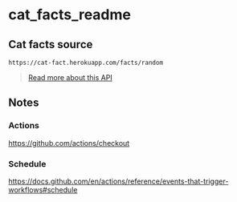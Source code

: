 # cat_facts_readme

## Cat facts source
```
https://cat-fact.herokuapp.com/facts/random
```

> [Read more about this API](https://alexwohlbruck.github.io/cat-facts/docs/endpoints/facts.html)


## Notes

### Actions
https://github.com/actions/checkout

### Schedule
https://docs.github.com/en/actions/reference/events-that-trigger-workflows#schedule
